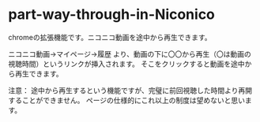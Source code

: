 # part-way-through-in-Niconico
chromeの拡張機能です。ニコニコ動画を途中から再生できます。

ニコニコ動画→マイページ→履歴 より、動画の下に〇〇から再生（〇は動画の視聴時間）というリンクが挿入されます。
そこをクリックすると動画を途中から再生できます。

注意：
途中から再生するという機能ですが、完璧に前回視聴した時間より再開することができません。
ページの仕様的にこれ以上の制度は望めないと思います。
